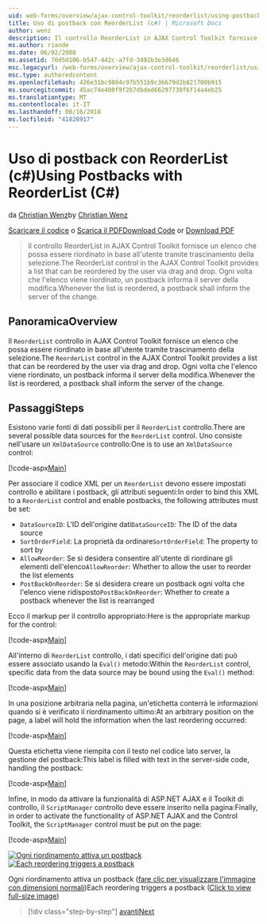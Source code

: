 ```yaml
---
uid: web-forms/overview/ajax-control-toolkit/reorderlist/using-postbacks-with-reorderlist-cs
title: Uso di postback con ReorderList (c#) | Microsoft Docs
author: wenz
description: Il controllo ReorderList in AJAX Control Toolkit fornisce un elenco che possa essere riordinato in base all'utente tramite trascinamento della selezione. Ogni volta che l'elenco viene riordinato, un ordine di acquisto...
ms.author: riande
ms.date: 06/02/2008
ms.assetid: 70d5d106-b547-442c-a7fd-3492b3e3d646
msc.legacyurl: /web-forms/overview/ajax-control-toolkit/reorderlist/using-postbacks-with-reorderlist-cs
msc.type: authoredcontent
ms.openlocfilehash: 426e31bc9804c97b551b9c36679d2b821700b915
ms.sourcegitcommit: 45ac74e400f9f2b7dbded66297730f6f14a4eb25
ms.translationtype: MT
ms.contentlocale: it-IT
ms.lasthandoff: 08/16/2018
ms.locfileid: "41828917"
---
```

<a name="using-postbacks-with-reorderlist-c"></a><span data-ttu-id="b6b97-104">Uso di postback con ReorderList (c#)</span><span class="sxs-lookup"><span data-stu-id="b6b97-104">Using Postbacks with ReorderList (C#)</span></span>
====================
<span data-ttu-id="b6b97-105">da [Christian Wenz](https://github.com/wenz)</span><span class="sxs-lookup"><span data-stu-id="b6b97-105">by [Christian Wenz](https://github.com/wenz)</span></span>

<span data-ttu-id="b6b97-106">[Scaricare il codice](http://download.microsoft.com/download/9/3/f/93f8daea-bebd-4821-833b-95205389c7d0/ReorderList4.cs.zip) o [Scarica il PDF](http://download.microsoft.com/download/2/d/c/2dc10e34-6983-41d4-9c08-f78f5387d32b/reorderlist4CS.pdf)</span><span class="sxs-lookup"><span data-stu-id="b6b97-106">[Download Code](http://download.microsoft.com/download/9/3/f/93f8daea-bebd-4821-833b-95205389c7d0/ReorderList4.cs.zip) or [Download PDF](http://download.microsoft.com/download/2/d/c/2dc10e34-6983-41d4-9c08-f78f5387d32b/reorderlist4CS.pdf)</span></span>

> <span data-ttu-id="b6b97-107">Il controllo ReorderList in AJAX Control Toolkit fornisce un elenco che possa essere riordinato in base all'utente tramite trascinamento della selezione.</span><span class="sxs-lookup"><span data-stu-id="b6b97-107">The ReorderList control in the AJAX Control Toolkit provides a list that can be reordered by the user via drag and drop.</span></span> <span data-ttu-id="b6b97-108">Ogni volta che l'elenco viene riordinato, un postback informa il server della modifica.</span><span class="sxs-lookup"><span data-stu-id="b6b97-108">Whenever the list is reordered, a postback shall inform the server of the change.</span></span>


## <a name="overview"></a><span data-ttu-id="b6b97-109">Panoramica</span><span class="sxs-lookup"><span data-stu-id="b6b97-109">Overview</span></span>

<span data-ttu-id="b6b97-110">Il `ReorderList` controllo in AJAX Control Toolkit fornisce un elenco che possa essere riordinato in base all'utente tramite trascinamento della selezione.</span><span class="sxs-lookup"><span data-stu-id="b6b97-110">The `ReorderList` control in the AJAX Control Toolkit provides a list that can be reordered by the user via drag and drop.</span></span> <span data-ttu-id="b6b97-111">Ogni volta che l'elenco viene riordinato, un postback informa il server della modifica.</span><span class="sxs-lookup"><span data-stu-id="b6b97-111">Whenever the list is reordered, a postback shall inform the server of the change.</span></span>

## <a name="steps"></a><span data-ttu-id="b6b97-112">Passaggi</span><span class="sxs-lookup"><span data-stu-id="b6b97-112">Steps</span></span>

<span data-ttu-id="b6b97-113">Esistono varie fonti di dati possibili per il `ReorderList` controllo.</span><span class="sxs-lookup"><span data-stu-id="b6b97-113">There are several possible data sources for the `ReorderList` control.</span></span> <span data-ttu-id="b6b97-114">Uno consiste nell'usare un `XmlDataSource` controllo:</span><span class="sxs-lookup"><span data-stu-id="b6b97-114">One is to use an `XmlDataSource` control:</span></span>

[!code-aspx[Main](using-postbacks-with-reorderlist-cs/samples/sample1.aspx)]

<span data-ttu-id="b6b97-115">Per associare il codice XML per un `ReorderList` devono essere impostati controllo e abilitare i postback, gli attributi seguenti:</span><span class="sxs-lookup"><span data-stu-id="b6b97-115">In order to bind this XML to a `ReorderList` control and enable postbacks, the following attributes must be set:</span></span>

- <span data-ttu-id="b6b97-116">`DataSourceID`: L'ID dell'origine dati</span><span class="sxs-lookup"><span data-stu-id="b6b97-116">`DataSourceID`: The ID of the data source</span></span>
- <span data-ttu-id="b6b97-117">`SortOrderField`: La proprietà da ordinare</span><span class="sxs-lookup"><span data-stu-id="b6b97-117">`SortOrderField`: The property to sort by</span></span>
- <span data-ttu-id="b6b97-118">`AllowReorder`: Se si desidera consentire all'utente di riordinare gli elementi dell'elenco</span><span class="sxs-lookup"><span data-stu-id="b6b97-118">`AllowReorder`: Whether to allow the user to reorder the list elements</span></span>
- <span data-ttu-id="b6b97-119">`PostBackOnReorder`: Se si desidera creare un postback ogni volta che l'elenco viene ridisposto</span><span class="sxs-lookup"><span data-stu-id="b6b97-119">`PostBackOnReorder`: Whether to create a postback whenever the list is rearranged</span></span>

<span data-ttu-id="b6b97-120">Ecco il markup per il controllo appropriato:</span><span class="sxs-lookup"><span data-stu-id="b6b97-120">Here is the appropriate markup for the control:</span></span>

[!code-aspx[Main](using-postbacks-with-reorderlist-cs/samples/sample2.aspx)]

<span data-ttu-id="b6b97-121">All'interno di `ReorderList` controllo, i dati specifici dell'origine dati può essere associato usando la `Eval()` metodo:</span><span class="sxs-lookup"><span data-stu-id="b6b97-121">Within the `ReorderList` control, specific data from the data source may be bound using the `Eval()` method:</span></span>

[!code-aspx[Main](using-postbacks-with-reorderlist-cs/samples/sample3.aspx)]

<span data-ttu-id="b6b97-122">In una posizione arbitraria nella pagina, un'etichetta conterrà le informazioni quando si è verificato il riordinamento ultimo:</span><span class="sxs-lookup"><span data-stu-id="b6b97-122">At an arbitrary position on the page, a label will hold the information when the last reordering occurred:</span></span>

[!code-aspx[Main](using-postbacks-with-reorderlist-cs/samples/sample4.aspx)]

<span data-ttu-id="b6b97-123">Questa etichetta viene riempita con il testo nel codice lato server, la gestione del postback:</span><span class="sxs-lookup"><span data-stu-id="b6b97-123">This label is filled with text in the server-side code, handling the postback:</span></span>

[!code-aspx[Main](using-postbacks-with-reorderlist-cs/samples/sample5.aspx)]

<span data-ttu-id="b6b97-124">Infine, in modo da attivare la funzionalità di ASP.NET AJAX e il Toolkit di controllo, il `ScriptManager` controllo deve essere inserito nella pagina:</span><span class="sxs-lookup"><span data-stu-id="b6b97-124">Finally, in order to activate the functionality of ASP.NET AJAX and the Control Toolkit, the `ScriptManager` control must be put on the page:</span></span>

[!code-aspx[Main](using-postbacks-with-reorderlist-cs/samples/sample6.aspx)]


<span data-ttu-id="b6b97-125">[![Ogni riordinamento attiva un postback](using-postbacks-with-reorderlist-cs/_static/image2.png)](using-postbacks-with-reorderlist-cs/_static/image1.png)</span><span class="sxs-lookup"><span data-stu-id="b6b97-125">[![Each reordering triggers a postback](using-postbacks-with-reorderlist-cs/_static/image2.png)](using-postbacks-with-reorderlist-cs/_static/image1.png)</span></span>

<span data-ttu-id="b6b97-126">Ogni riordinamento attiva un postback ([fare clic per visualizzare l'immagine con dimensioni normali](using-postbacks-with-reorderlist-cs/_static/image3.png))</span><span class="sxs-lookup"><span data-stu-id="b6b97-126">Each reordering triggers a postback ([Click to view full-size image](using-postbacks-with-reorderlist-cs/_static/image3.png))</span></span>

> [!div class="step-by-step"]
> [<span data-ttu-id="b6b97-127">avanti</span><span class="sxs-lookup"><span data-stu-id="b6b97-127">Next</span></span>](drag-and-drop-via-reorderlist-cs.md)
